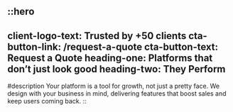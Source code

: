 ::hero
---
client-logo-text: Trusted by +50 clients
cta-button-link: /request-a-quote
cta-button-text: Request a Quote
heading-one: Platforms that don’t just look good
heading-two: They Perform
---
#description
Your platform is a tool for growth, not just a pretty face. We design with your business in mind, delivering features that boost sales and keep users coming back.
::
